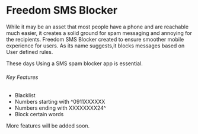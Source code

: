 # Freedom SMS Blocker
While it may be an asset that most people have a phone and are reachable much easier, it creates a solid ground for spam messaging and annoying for the recipients.
Freedom SMS Blocker created to ensure smoother mobile experience for users. 
As its name suggests,it blocks messages based on User defined rules.


These days Using a SMS spam blocker app is essential.

###### Key Features
* Blacklist
* Numbers starting with ^0911XXXXXX
* Numbers ending with XXXXXXXX24^
* Block certain words

More features will be added soon.
